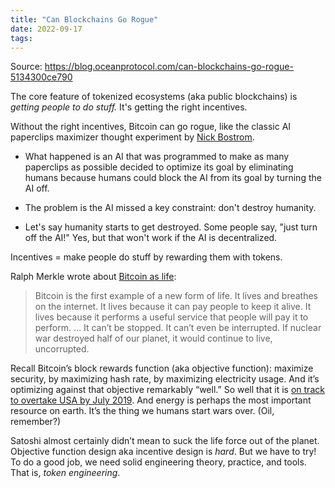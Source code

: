 ```yaml
---
title: "Can Blockchains Go Rogue"
date: 2022-09-17
tags:
---
```


Source: https://blog.oceanprotocol.com/can-blockchains-go-rogue-5134300ce790

The core feature of tokenized ecosystems (aka public blockchains) is *getting people to do stuff.* It's getting the right incentives. 

Without the right incentives, Bitcoin can go rogue, like the classic AI paperclips maximizer thought experiment by [Nick Bostrom](https://en.wikipedia.org/wiki/Nick_Bostrom). 

- What happened is an AI that was programmed to make as many paperclips as possible decided to optimize its goal by eliminating humans because humans could block the AI from its goal by turning the AI off. 

- The problem is the AI missed a key constraint: don't destroy humanity. 

- Let's say humanity starts to get destroyed. Some people say, "just turn off the AI!" Yes, but that won't work if the AI is decentralized. 

Incentives = make people do stuff by rewarding them with tokens. 

Ralph Merkle wrote about [Bitcoin as life](http://merkle.com/papers/DAOdemocracyDraft.pdf):

> Bitcoin is the first example of a new form of life. It lives and breathes on the internet. It lives because it can pay people to keep it alive. It lives because it performs a useful service that people will pay it to perform. … It can’t be stopped. It can’t even be interrupted. If nuclear war destroyed half of our planet, it would continue to live, uncorrupted.

Recall Bitcoin’s block rewards function (aka objective function): maximize security, by maximizing hash rate, by maximizing electricity usage. And it’s optimizing against that objective remarkably “well.” So well that it is [on track to overtake USA by July 2019](https://www.wired.com/story/bitcoin-mining-guzzles-energyand-its-carbon-footprint-just-keeps-growing/). And energy is perhaps the most important resource on earth. It’s the thing we humans start wars over. (Oil, remember?)

Satoshi almost certainly didn’t mean to suck the life force out of the planet. Objective function design aka incentive design is _hard_. But we have to try! To do a good job, we need solid engineering theory, practice, and tools. That is, _token engineering_.








